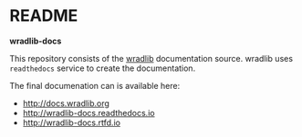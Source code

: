 # README #

**wradlib-docs**

This repository consists of the [wradlib](http://wradlib.org) documentation source. wradlib uses `readthedocs` service to create the documentation.

The final documenation can is available here:

- http://docs.wradlib.org
- http://wradlib-docs.readthedocs.io
- http://wradlib-docs.rtfd.io
